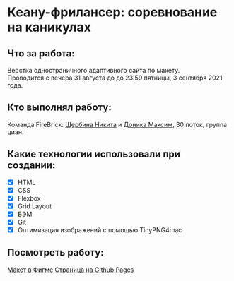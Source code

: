 # Кеану-фрилансер: соревнование на каникулах
## Что за работа:
Верстка одностраничного адаптивного сайта по макету.<br/>Проводится с вечера 31 августа до до 23:59 пятницы, 3 сентября 2021 года.

## Кто выполнял работу:
Команда FireBrick: [Щербина Никита](https://github.com/ShcherbinaNick) и [Доника Максим](https://github.com/mvxim), 30 поток, группа циан.

## Какие технологии использовали при создании:
- [x] HTML
- [x] CSS
- [x] Flexbox
- [x] Grid Layout
- [x] БЭМ
- [x] Git
- [x] Оптимизация изображений с помощью TinyPNG4mac

## Посмотреть работу:
[Макет в Фигме](https://www.figma.com/file/qXZjpqrgj0jjb9IZGRQZdT/Keanu-freelancer?node-id=0%3A1)
[Страница на Github Pages](https://mvxim.github.io/FireBrick/index.html)
